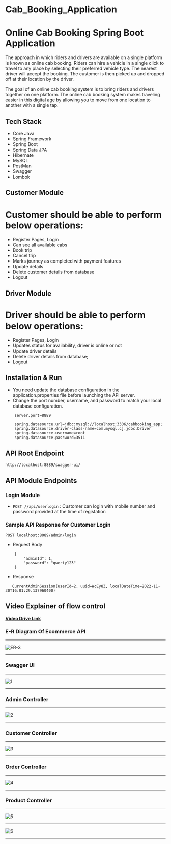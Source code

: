 # Cab_Booking_Application
# Online Cab Booking Spring Boot Application

The approach in which riders and drivers are available on a single platform is known as online cab booking. Riders can hire a vehicle in a single click to travel to any place by selecting their preferred vehicle type. The nearest driver will accept the booking. The customer is then picked up and dropped off at their location by the driver.

The goal of an online cab booking system is to bring riders and drivers together on one platform. The online cab booking system makes traveling easier in this digital age by allowing you to move from one location to another with a single tap.


## Tech Stack

- Core Java
- Spring Framework
- Spring Boot
- Spring Data JPA
- Hibernate
- MySQL
- PostMan
- Swagger
- Lombok

## Customer Module

# Customer should  be able to perform below operations:  

- Register Pages, Login 
- Can see all available cabs
- Book trip
- Cancel trip
- Marks journey as completed with payment features
- Update details
- Delete customer details from database
- Logout

## Driver Module

# Driver should be able to perform below operations:

- Register Pages, Login
- Updates status for availability, driver is online or not
- Update driver details
- Delete driver details from database;
- Logout

## Installation & Run

- You need update the database configuration in the application.properties file before launching the API server.
- Change the port number, username, and password to match your local database configuration.

```
    server.port=8889

    spring.datasource.url=jdbc:mysql://localhost:3306/cabbooking_app;
    spring.datasource.driver-class-name=com.mysql.cj.jdbc.Driver
    spring.datasource.username=root
    spring.datasource.password=3511

```

## API Root Endpoint

`http://localhost:8889/swagger-ui/`

## API Module Endpoints

### Login Module

- `POST //api/userlogin` : Customer can login with mobile number and password provided at the time of registation

### Sample API Response for Customer Login

`POST localhost:8089/admin/login`

- Request Body

```
	{
  		"adminId": 1,
  		"password": "qwerty123"
	}
```

- Response

```
   CurrentAdminSession(userId=2, uuid=WcEy8Z, localDateTime=2022-11-30T16:01:29.137960400)

```

## Video Explainer of flow control

<a href="https://drive.google.com/file/d/1Rd4X7QPTFs5r3PWmyLEfo6529FRw_oXs/view?usp=sharing">**Video Drive Link** </a> 

### E-R Diagram Of Ecommerce API

---

<!-- ![E-R Diagram](https://user-images.githubusercontent.com/36689521/204775807-af1af7f7-e7a4-4cf5-ba44-f8d145512229.png) -->
![ER-3](https://user-images.githubusercontent.com/101390725/204780741-7c8f1719-aef2-487e-b71c-47bfb03473c1.png)


---

### Swagger UI

---

![1](https://user-images.githubusercontent.com/36689521/204775957-97b0b6e9-7eac-4a52-8dec-3036bcf922e0.png)

---

### Admin Controller

---

![2](https://user-images.githubusercontent.com/36689521/204776180-c20e7aae-af75-400a-be59-e12c2947d5c4.png)

---

### Customer Controller

---

![3](https://user-images.githubusercontent.com/36689521/204776471-93b31bcc-37bf-444e-9223-991c3206c8e5.png)

---

### Order Controller

---

![4](https://user-images.githubusercontent.com/36689521/204776721-dcadef7a-8b84-4839-8f51-12cdf8c29928.png)

---

### Product Controller

---

![5](https://user-images.githubusercontent.com/36689521/204778140-2bf511b3-37a5-4739-9f2f-86cffc63aa2d.png)

---

 ![6](https://user-images.githubusercontent.com/36689521/204778350-49507557-c070-477b-a571-052fc593ea72.jpg)

---



